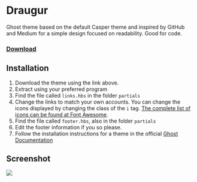 Draugur
=======

Ghost theme based on the default Casper theme and inspired by GitHub and Medium for a simple design focused on readability. Good for code.

### [Download](https://github.com/reedyn/Draugur/releases)

## Installation

 1. Download the theme using the link above.
 2. Extract using your preferred program
 3. Find the file called `links.hbs` in the folder `partials`
 4. Change the links to match your own accounts. You can change the icons displayed by changing the class of the `i` tag. [The complete list of icons can be found at Font Awesome](http://fortawesome.github.io/Font-Awesome/icons/#brand).
 5. Find the file called `footer.hbs`, also in the folder `partials`
 6. Edit the footer information if you so please.
 7. Follow the installation instructions for a theme in the official [Ghost Documentation](http://docs.ghost.org/themes/)

## Screenshot

![](http://gustavlindqvist.se/content/images/2014/Feb/draugur-example.png)



